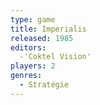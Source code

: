 ```yaml
---
type: game
title: Imperialis
released: 1985
editors: 
  -'Coktel Vision'
players: 2
genres:
  - Stratégie
---
```

